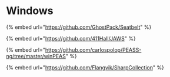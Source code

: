 # Windows

{% embed url="https://github.com/GhostPack/Seatbelt" %}

{% embed url="https://github.com/411Hall/JAWS" %}

{% embed url="https://github.com/carlospolop/PEASS-ng/tree/master/winPEAS" %}

{% embed url="https://github.com/Flangvik/SharpCollection" %}
